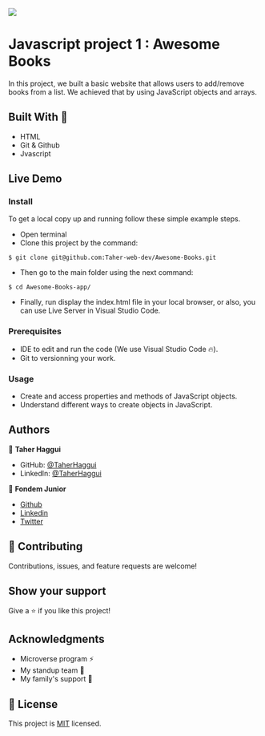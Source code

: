 ![](https://img.shields.io/badge/Microverse-blueviolet) 

# Javascript project 1 : Awesome Books 
In this project, we built a basic website that allows users to add/remove books from a list. We achieved that by using JavaScript objects and arrays.
## Built With 🔨

- HTML
- Git & Github
- Jvascript

## Live Demo

### Install

To get a local copy up and running follow these simple example steps.
- Open terminal
- Clone this project by the command: 

```
$ git clone git@github.com:Taher-web-dev/Awesome-Books.git
```

- Then go to the main folder using the next command:

```
$ cd Awesome-Books-app/
```

- Finally, run display the index.html file in your local browser, or also, you can use Live Server in Visual Studio Code.



### Prerequisites

- IDE to edit and run the code (We use Visual Studio Code 🔥).
- Git to versionning your work.


### Usage

- Create and access properties and methods of JavaScript objects.
- Understand different ways to create objects in JavaScript.




## Authors

👤 **Taher Haggui**

- GitHub: [@TaherHaggui](https://github.com/Taher-web-dev)
- LinkedIn: [@TaherHaggui](https://www.linkedin.com/in/taher-haggui-66b5a6198/)

👤 **Fondem Junior**
 - [Github](https://github.com/Fondem-Jr)
 - [Linkedin](https://www.linkedin.com/in/fondem-junior-57484744/)
 - [Twitter](https://twitter.com/OpportunistZeus)


## 🤝 Contributing

Contributions, issues, and feature requests are welcome!



## Show your support

Give a ⭐️ if you like this project!


## Acknowledgments

- Microverse program ⚡
- My standup team 🏹
- My family's support 🙌

## 📝 License

This project is [MIT](https://opensource.org/licenses/MIT) licensed.